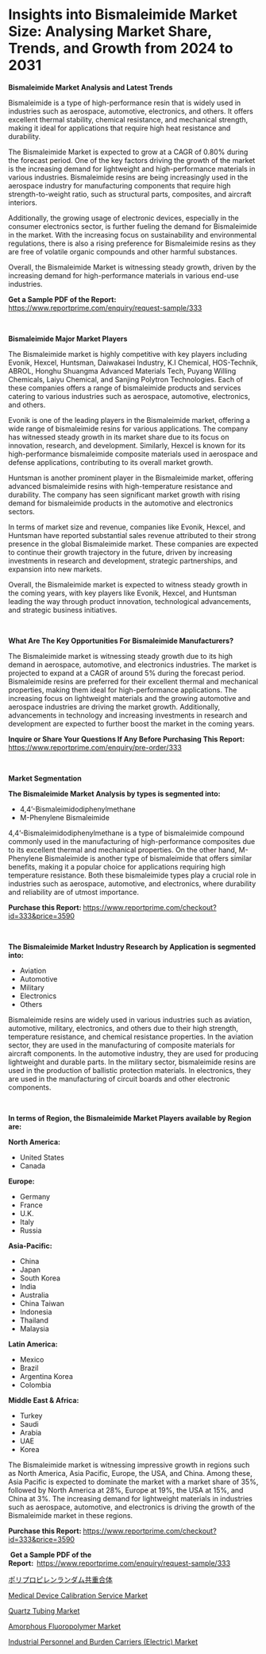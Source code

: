 <p><h1>Insights into Bismaleimide Market Size: Analysing Market Share, Trends, and Growth from 2024 to 2031</h1></p><p><strong>Bismaleimide Market Analysis and Latest Trends</strong></p>
<p><p>Bismaleimide is a type of high-performance resin that is widely used in industries such as aerospace, automotive, electronics, and others. It offers excellent thermal stability, chemical resistance, and mechanical strength, making it ideal for applications that require high heat resistance and durability.</p><p>The Bismaleimide Market is expected to grow at a CAGR of 0.80% during the forecast period. One of the key factors driving the growth of the market is the increasing demand for lightweight and high-performance materials in various industries. Bismaleimide resins are being increasingly used in the aerospace industry for manufacturing components that require high strength-to-weight ratio, such as structural parts, composites, and aircraft interiors.</p><p>Additionally, the growing usage of electronic devices, especially in the consumer electronics sector, is further fueling the demand for Bismaleimide in the market. With the increasing focus on sustainability and environmental regulations, there is also a rising preference for Bismaleimide resins as they are free of volatile organic compounds and other harmful substances.</p><p>Overall, the Bismaleimide Market is witnessing steady growth, driven by the increasing demand for high-performance materials in various end-use industries.</p></p>
<p><strong>Get a Sample PDF of the Report:&nbsp;</strong> <a href="https://www.reportprime.com/enquiry/request-sample/333">https://www.reportprime.com/enquiry/request-sample/333</a></p>
<p>&nbsp;</p>
<p><strong>Bismaleimide Major Market Players</strong></p>
<p><p>The Bismaleimide market is highly competitive with key players including Evonik, Hexcel, Huntsman, Daiwakasei Industry, K.I Chemical, HOS-Technik, ABROL, Honghu Shuangma Advanced Materials Tech, Puyang Willing Chemicals, Laiyu Chemical, and Sanjing Polytron Technologies. Each of these companies offers a range of bismaleimide products and services catering to various industries such as aerospace, automotive, electronics, and others.</p><p>Evonik is one of the leading players in the Bismaleimide market, offering a wide range of bismaleimide resins for various applications. The company has witnessed steady growth in its market share due to its focus on innovation, research, and development. Similarly, Hexcel is known for its high-performance bismaleimide composite materials used in aerospace and defense applications, contributing to its overall market growth.</p><p>Huntsman is another prominent player in the Bismaleimide market, offering advanced bismaleimide resins with high-temperature resistance and durability. The company has seen significant market growth with rising demand for bismaleimide products in the automotive and electronics sectors.</p><p>In terms of market size and revenue, companies like Evonik, Hexcel, and Huntsman have reported substantial sales revenue attributed to their strong presence in the global Bismaleimide market. These companies are expected to continue their growth trajectory in the future, driven by increasing investments in research and development, strategic partnerships, and expansion into new markets.</p><p>Overall, the Bismaleimide market is expected to witness steady growth in the coming years, with key players like Evonik, Hexcel, and Huntsman leading the way through product innovation, technological advancements, and strategic business initiatives.</p></p>
<p>&nbsp;</p>
<p><strong>What Are The Key Opportunities For Bismaleimide Manufacturers?</strong></p>
<p><p>The Bismaleimide market is witnessing steady growth due to its high demand in aerospace, automotive, and electronics industries. The market is projected to expand at a CAGR of around 5% during the forecast period. Bismaleimide resins are preferred for their excellent thermal and mechanical properties, making them ideal for high-performance applications. The increasing focus on lightweight materials and the growing automotive and aerospace industries are driving the market growth. Additionally, advancements in technology and increasing investments in research and development are expected to further boost the market in the coming years.</p></p>
<p><strong>Inquire or Share Your Questions If Any Before Purchasing This Report:</strong> <a href="https://www.reportprime.com/enquiry/pre-order/333">https://www.reportprime.com/enquiry/pre-order/333</a></p>
<p>&nbsp;</p>
<p><strong>Market Segmentation</strong></p>
<p><strong>The Bismaleimide Market Analysis by types is segmented into:</strong></p>
<p><ul><li>4,4’-Bismaleimidodiphenylmethane</li><li>M-Phenylene Bismaleimide</li></ul></p>
<p><p>4,4’-Bismaleimidodiphenylmethane is a type of bismaleimide compound commonly used in the manufacturing of high-performance composites due to its excellent thermal and mechanical properties. On the other hand, M-Phenylene Bismaleimide is another type of bismaleimide that offers similar benefits, making it a popular choice for applications requiring high temperature resistance. Both these bismaleimide types play a crucial role in industries such as aerospace, automotive, and electronics, where durability and reliability are of utmost importance.</p></p>
<p><strong>Purchase this Report:&nbsp;</strong><a href="https://www.reportprime.com/checkout?id=333&price=3590">https://www.reportprime.com/checkout?id=333&price=3590</a></p>
<p>&nbsp;</p>
<p><strong>The Bismaleimide Market Industry Research by Application is segmented into:</strong></p>
<p><ul><li>Aviation</li><li>Automotive</li><li>Military</li><li>Electronics</li><li>Others</li></ul></p>
<p><p>Bismaleimide resins are widely used in various industries such as aviation, automotive, military, electronics, and others due to their high strength, temperature resistance, and chemical resistance properties. In the aviation sector, they are used in the manufacturing of composite materials for aircraft components. In the automotive industry, they are used for producing lightweight and durable parts. In the military sector, bismaleimide resins are used in the production of ballistic protection materials. In electronics, they are used in the manufacturing of circuit boards and other electronic components.</p></p>
<p>&nbsp;</p>
<p><strong>In terms of Region, the Bismaleimide Market Players available by Region are:</strong></p>
<p>
    <p> <strong> North America: </strong>
        <ul>
            <li>United States</li>
            <li>Canada</li>
        </ul>
        </p> 
    <p> <strong> Europe: </strong>
        <ul>
            <li>Germany</li>
            <li>France</li>
            <li>U.K.</li>
            <li>Italy</li>
            <li>Russia</li>
        </ul>
        </p> 
    <p> <strong> Asia-Pacific: </strong>
        <ul>
            <li>China</li>
            <li>Japan</li>
            <li>South Korea</li>
            <li>India</li>
            <li>Australia</li>
            <li>China Taiwan</li>
            <li>Indonesia</li>
            <li>Thailand</li>
            <li>Malaysia</li>
        </ul>
        </p> 
    <p> <strong> Latin America: </strong>
        <ul>
            <li>Mexico</li>
            <li>Brazil</li>
            <li>Argentina Korea</li>
            <li>Colombia</li>
        </ul>
        </p> 
    <p> <strong> Middle East & Africa: </strong>
        <ul>
            <li>Turkey</li>
            <li>Saudi</li>
            <li>Arabia</li>
            <li>UAE</li>
            <li>Korea</li>
        </ul>
    </p>
    </p>
<p><p>The Bismaleimide market is witnessing impressive growth in regions such as North America, Asia Pacific, Europe, the USA, and China. Among these, Asia Pacific is expected to dominate the market with a market share of 35%, followed by North America at 28%, Europe at 19%, the USA at 15%, and China at 3%. The increasing demand for lightweight materials in industries such as aerospace, automotive, and electronics is driving the growth of the Bismaleimide market in these regions.</p></p>
<p><strong>Purchase this Report: </strong><a href="https://www.reportprime.com/checkout?id=333&price=3590">https://www.reportprime.com/checkout?id=333&price=3590</a></p>
<p>&nbsp;<strong>Get a Sample PDF of the Report:&nbsp;&nbsp;</strong><a href="https://www.reportprime.com/enquiry/request-sample/333">https://www.reportprime.com/enquiry/request-sample/333</a></p>
<p><strong></strong></p>
<p><p><a href="https://github.com/ycmtqqhvk3273/Market-Research-Report-List-1/blob/main/6289682192808.md">ポリプロピレンランダム共重合体</a></p><p><a href="https://issuu.com/reportprime-2/docs/medical-device-calibration-service-market-size-203">Medical Device Calibration Service Market</a></p><p><a href="https://github.com/okotobwrhuteie/Market-Research-Report-List-1/blob/main/quartz-tubing-market.md">Quartz Tubing Market</a></p><p><a href="https://github.com/myacatherineblakecaczo9vcsw/Market-Research-Report-List-1/blob/main/amorphous-fluoropolymer-market.md">Amorphous Fluoropolymer Market</a></p><p><a href="https://issuu.com/reportprime-2/docs/industrial-personnel-and-burden-carriers-electric-">Industrial Personnel and Burden Carriers (Electric) Market</a></p></p>